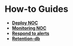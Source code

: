 # How-to Guides
* [**Deploy NOC**](./deploy-noc/deploy-noc.md)
* [**Monitoring NOC**](./monitoring/monitoring-noc.md)
* [**Respond to alerts**](./respond-to-alerts/respond-to-alerts.md)
* [**Retention-db**](./retention-db/retention-db.md)